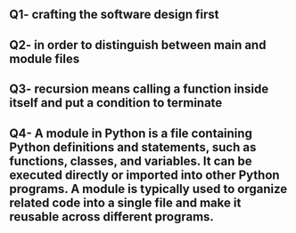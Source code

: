 ## Q1- crafting the software design first
## Q2- in order to distinguish between main and module files
## Q3- recursion means calling a function inside itself and put a condition to terminate
## Q4- A module in Python is a file containing Python definitions and statements, such as functions, classes, and variables. It can be executed directly or imported into other Python programs. A module is typically used to organize related code into a single file and make it reusable across different programs.
